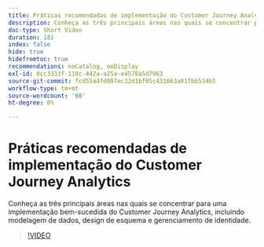 ```yaml
---
title: Práticas recomendadas de implementação do Customer Journey Analytics
description: Conheça as três principais áreas nas quais se concentrar para uma implementação bem-sucedida do Customer Journey Analytics, incluindo modelagem de dados, design de esquema e gerenciamento de identidade.
doc-type: Short Video
duration: 181
index: false
hide: true
hidefromtoc: true
recommendations: noCatalog, noDisplay
exl-id: 0cc3333f-118c-442a-a25a-e4578a5d7963
source-git-commit: fcd55a4fd007ec32d1bf05c431663a01fbb534b5
workflow-type: tm+mt
source-wordcount: '60'
ht-degree: 0%

---
```


# Práticas recomendadas de implementação do Customer Journey Analytics

Conheça as três principais áreas nas quais se concentrar para uma implementação bem-sucedida do Customer Journey Analytics, incluindo modelagem de dados, design de esquema e gerenciamento de identidade.

<!-- 62_S655_3442541_180_implementation-best-practices-for-customer-journey-analytics -->
>[!VIDEO](https://video.tv.adobe.com/v/3458337/?learn=on&enablevpops=true)
